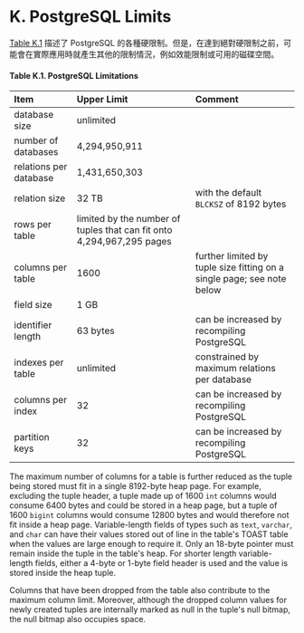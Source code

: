 # K. PostgreSQL Limits

[Table K.1](postgresql-limits.md#table-k-1-postgresql-limitations) 描述了 PostgreSQL 的各種硬限制。但是，在達到絕對硬限制之前，可能會在實際應用時就產生其他的限制情況，例如效能限制或可用的磁碟空間。

#### **Table K.1. PostgreSQL Limitations**

| Item | Upper Limit | Comment |
| :--- | :--- | :--- |
| database size | unlimited |  |
| number of databases | 4,294,950,911 |  |
| relations per database | 1,431,650,303 |  |
| relation size | 32 TB | with the default `BLCKSZ` of 8192 bytes |
| rows per table | limited by the number of tuples that can fit onto 4,294,967,295 pages |  |
| columns per table | 1600 | further limited by tuple size fitting on a single page; see note below |
| field size | 1 GB |  |
| identifier length | 63 bytes | can be increased by recompiling PostgreSQL |
| indexes per table | unlimited | constrained by maximum relations per database |
| columns per index | 32 | can be increased by recompiling PostgreSQL |
| partition keys | 32 | can be increased by recompiling PostgreSQL |

The maximum number of columns for a table is further reduced as the tuple being stored must fit in a single 8192-byte heap page. For example, excluding the tuple header, a tuple made up of 1600 `int` columns would consume 6400 bytes and could be stored in a heap page, but a tuple of 1600 `bigint` columns would consume 12800 bytes and would therefore not fit inside a heap page. Variable-length fields of types such as `text`, `varchar`, and `char` can have their values stored out of line in the table's TOAST table when the values are large enough to require it. Only an 18-byte pointer must remain inside the tuple in the table's heap. For shorter length variable-length fields, either a 4-byte or 1-byte field header is used and the value is stored inside the heap tuple.

Columns that have been dropped from the table also contribute to the maximum column limit. Moreover, although the dropped column values for newly created tuples are internally marked as null in the tuple's null bitmap, the null bitmap also occupies space.  


